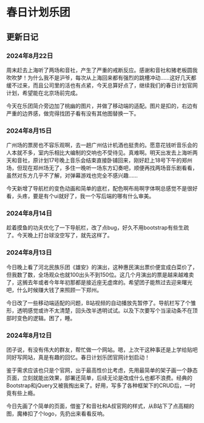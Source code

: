 # 春日计划乐团

## 更新日记

### 2024年8月22日

周末赶去上海听了两场和音社，产生了严重的戒断反应。感谢和音社和猪老板圆我吹吹梦！为什么我不是沪爷，每次从上海回来都有强烈的跳槽冲动……这好几天都缓不过来，而且公司里的活也有点紧，今天总算好点了，继续我们的春日计划官网计划，希望能在北京场前完成。

今天在乐团简介旁边加了桃幽的图片，并做了移动端的适配。图片是扣的，右边有严重的边界感，做完得找团子看有没有其他图替换一下。

### 2024年8月15日

广州场的票房也不容乐观啊，去一趟广州估计机酒也挺贵的。愿意花钱听音乐会的人本就不多，室内乐相比大编制的交响也不受待见。真难啊。明天出发去上海听两天和音社，原计划17号晚上音乐会结束直接卧铺回来，刚好赶上18号下午的郑州场，但现在郑州场无了，多住一晚听一场东方幻奏吧，顺便再找两场音乐剧看看，虽然对东方几乎不了解，对弹幕游戏也完全不感兴趣……

今天新增了导航栏的变色动画和简单的底栏，配色啊布局啊字体啊总感觉不是很好看，头疼，要是有个ui就好了，我一个写后端的哪有什么审美。

### 2024年8月14日

趁着摸鱼的功夫优化了一下导航栏，改了点bug，好久不用bootstrap有些生疏了。今天晚上打台球没空写了，就先这样了。

### 2024年8月13日

今日晚上看了河北民族乐团《雄安》的演出，这种惠民演出票价便宜成白菜价了，但我数了数，全场观众也就100出头不到150位。这几个月演出的票是越来越难卖了，这搁去年或者今年年初那都是接近座无虚席的。希望团子能熬过去迎来曙光吧，什么时候赚大钱了来照顾一下郑州。

今日改了一些移动端适配的问题，B站视频的自动播放先暂停了。导航栏写了个雏形，透明感觉或许不太清楚，回头改半透明试试。以及下次要写个当滚动条不在顶部时变色的逻辑。困了，睡。

### 2024年8月12日

团子说，有没有伟大的群友，帮忙做一个网站。嗯，上次干这种事还是上学给贴吧同好写网站，真是有趣的回忆。春日计划乐团官网计划启动！

鉴于需求应该也只是个官网，出于最高性价比考虑，先用最简单的架子画一个静态页面，立刻就能出效果，部署还简单，后续无论是改成什么也都不浪费。经典的Bootstrap和jQuery又被我掏出来了。好用，写多了各种框架下的CRUD后，一时竟有些上瘾。

今日先画了个简单的页面，借鉴了和音社和A叔官网的样式，从B站下了点高糊的图，魔棒扣了个logo，先扔出来看看反响。
